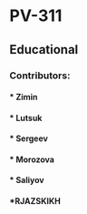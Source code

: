 # PV-311
## Educational

### Contributors:

#### * Zimin
#### * Lutsuk
#### * Sergeev
#### * Morozova
#### * Saliyov
#### *RJAZSKIKH
